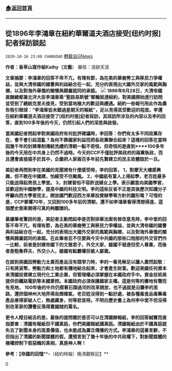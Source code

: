###  [:house:返回首頁](https://github.com/ourhimalayas/txt)
---

## 從1896年李鴻章在紐約華爾道夫酒店接受[纽约时报]記者採訪談起
`2020-10-16 23:08 CHANGDAO` [轉載自GNews](https://gnews.org/zh-hant/429307/)

**作者：香草山寫作組Kathy（文藝**）                                           審核：浪跡天涯

**文章摘要：李鴻章的回答不卑不亢，有理有節，為在美的華裔勞工與移民力爭權益，並與大清帝國的國譽與利益結合在一起，充分的表現出大國外交家的風範與胸襟，以及對海外華僑的關懷與歸屬認同的承諾。**
![]()![](https://s3.amazonaws.com/gnews-media-offload/wp-content/uploads/2020/10/16225626/WhatsApp-Image-2020-10-17-at-09.49.15.jpeg)
**1896年8月28日，大清帝國直隸總都兼北洋大臣李鴻章乘“聖路易斯號”郵輪抵達紐約，對美國開始進行訪問並受到了總統克里夫接見，受到當地極大的歡迎與禮遇。紐約一些報刊用此作為廣告吸引眼球：“李鴻章從未錯過星期天的報紙”，足以見得其受歡迎的程度。李還在紐約華爾道夫酒店接受了[纽约时报]記者採訪，其採訪所涉及的內容以及李的回答，直到100多年後的今天，仍然引起人們的深思與啟發。**

**當美國記者問起李對美國政府有何批評建議時，李回答：你們有太多不同政黨存在，會不會引起混亂？為何不靠國家利益而把各政黨聯合起來？這樣的回答在當時因幾千年的封建專制傳統洗禮的清朝一點不奇怪，但奇怪的是直到****100多年後的今天用在中共身上仍然不過時。今天的CCP不僅批評美政府的兩黨執政，而且還會直接插手於其中，企圖把人家兩百多年前先賢建立的民主政體毀於一旦。**

**美記者再問到李在美國的見聞裡有什麼感受時，李的回答，** **1，對摩天大樓感興趣，但不敢在中國建，怕經受不住颱風。 2，中國祇有富人上得起學，老百姓最多只能送得起男孩上學堂。 3，封建習俗不容許送婦女上學。表示願意向美國學習，並歡迎到中國辦學，提高中國的科技文明。李的這些反省不正是其後歷次知識分子呼籲向西方學習民主，開放國門歡迎西方來華投資辦學等方針的雛形嗎？可惜的是，CCP掌權70年，又回到100多年前的清朝，還不如李鴻章看得清想得遠，這個歷史倒車開得可真的夠離譜的。**

**最讓筆者驚訝的是，美記者主動問起李是否對排華法案有修改意見時，李中堂的回答不卑不亢，有理有節，為在美的華裔勞工與移民力爭權益，並與大清帝國的國譽與利益結合在一起，充分的表現出大國外交家的風範與胸襟，以及對海外華僑的關懷與歸屬認同的承諾。在此筆者忍不住要與今天中共國的那些口炮部的外交官們作一比較，前者是封建帝國下的文雅君子，外交大家，雖國不發達但受人尊重，而後者是粗魯莽夫，外交小人，雖國有點霸權但被人鄙棄。**

**在談到美國因勞動力太貴而產品沒有競爭力時，李的一番見解足以讓人肅然起敬：只有將貨幣，勞動力和土地都有機地結合起來，才會產生財富。歡迎美國任何資本來清國投資建立現代化工業企業，但管理權必須掌握在本國政府手中。資金技術美提供但鐵路電訊等本國掌控。本國政府必須保護國家主權。這是何等的擲地有聲而有見地，** **100年後的中共仍摸著石頭過河的改革開放，也不過就是沿襲李的思路，還把個神州大地弄得烏煙瘴氣，老百姓沒得到一點好處，被各種毒食品毒藥毒產品害得家破人亡，無處藏身，何等悲哀呀。不明白歷史書上為何李中堂不但沒得到改革家的讚譽反落得賣國賊的罵名。**

**更令人瞠目結舌的是，最後的提問關於是否可以在清國辦報紙，李的回答誠實而直指要害：清國有報紙但不講真話，你們美國報紙講真話。清國報紙由於不講真話就失去了新聞本身的高貴價值，也未能成為廣泛傳播的方式。李鴻章的這番言辭，不但指出了清國的新聞媒體的假，還預言到了幾十年後的中共政權下，對新聞媒體的極權控制下假惡醜的真相，真是神人啊！**

**參考：【帝國的回憶****–（紐約時報）晚清觀察記】**

0

